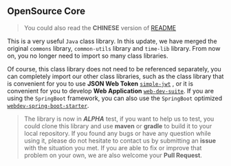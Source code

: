 ## OpenSource Core

> You could also read the **CHINESE** version of [README](README_zh-CN.md)

This is a very useful `Java` class library. In this update, we have merged the original `commons` library, 
`common-utils` library and `time-lib` library. From now on, you no longer need to import so many class libraries.

Of course, this class library does not need to be referenced separately, you can completely import our other class 
libraries, such as the class library that is convenient for you to use **JSON Web Token** 
[`simple-jwt`](https://github.com/vorbote/simple-jwt) , or it is convenient for you to develop **Web Application**
[`web-dev-suite`](https://github.com/vorbote/web-dev-suite). If you are using the `SpringBoot` framework, you can also 
use the `SpringBoot` optimized [`webdev-spring-boot-starter`](https://github.com/vorbote/webdev-spring-boot-starter).

> The library is now in **_ALPHA_** test, if you want to help us to test, you could clone this library and use 
> **maven** or **gradle** to build it to your local repository. If you found any bugs or have any question while using 
> it, please do not hesitate to contact us by submitting an **issue** with the situation you met. If you are able to
> fix or improve that problem on your own, we are also welcome your **Pull Request**.